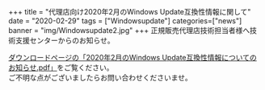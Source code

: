 +++
title = "代理店向け2020年2月のWindows Update互換性情報に関して"
date = "2020-02-29"
tags = ["Windowsupdate"]
categories=["news"]
banner = "img/Windowsupdate2.jpg"
+++
正規販売代理店技術担当者様へ技術支援センターからのお知らせ。  
<!--more-->


[ダウンロードページの「2020年2月のWindows Update互換性情報についてのお知らせ.pdf」](https://www.kitasp.com/downloads/)をご覧ください。  
ご不明な点がございましたらお問い合わせくださいませ。

